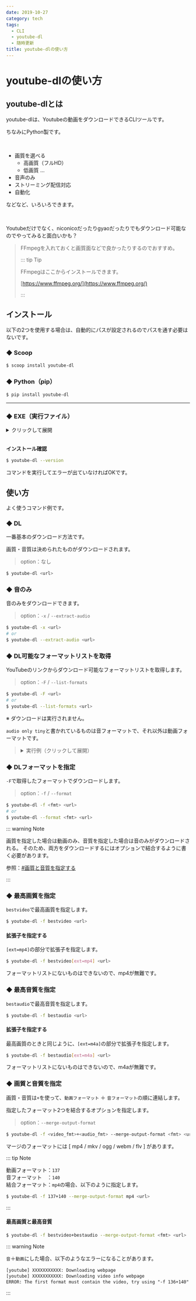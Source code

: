 ```yaml
---
date: 2019-10-27
category: tech
tags:
  - CLI
  - youtube-dl
  - 随時更新
title: youtube-dlの使い方
---
```


# youtube-dlの使い方

## youtube-dlとは

youtube-dlは、Youtubeの動画をダウンロードできるCLIツールです。

ちなみにPython製です。

<br>

+ 画質を選べる
  + 高画質（フルHD）
  + 低画質 ...
+ 音声のみ
+ ストリーミング配信対応
+ 自動化

などなど、いろいろできます。

<br>

Youtubeだけでなく、niconicoだったりgyaoだったりでもダウンロード可能なのでやってみると面白いかも？

> FFmpegを入れておくと画質面などで良かったりするのでおすすめ。
>
> ::: tip Tip
>
> FFmpegはここからインストールできます。
>
> [https://www.ffmpeg.org/](https://www.ffmpeg.org/)
>
> :::

## インストール

以下の2つを使用する場合は、自動的にパスが設定されるのでパスを通す必要はないです。

### ◆ Scoop

```sh
$ scoop install youtube-dl
```

### ◆ Python（pip）

```sh
$ pip install youtube-dl
```

---

### ◆ EXE（実行ファイル）

<details><summary>クリックして展開</summary>

<div>

パスは自分で設定します。

1. [ここ](https://ytdl-org.github.io/youtube-dl/index.html)にアクセスします

2. `Download`をクリックします

   <img src="../.vuepress/public/assets/20191024.png" alt="2019-10-24" style="zoom: 33%;" />

3. `Windows.exe`をクリックすると、ダウンロードが始まります

   <img src="../.vuepress/public/assets/20191024-2.png" alt="2019-10-24_2" style="zoom: 33%;" />

4. ダウンロードしたファイルを、別の場所に移すなどしてパスを通します

   ::: tip 環境変数の設定方法

   <br>

   <details><summary>クリックして展開</summary>
    <div>

    1. スタートメニュー（Windowsキー）で`env`と入力し、**システム環境変数の編集**をクリックします

       <img src="../.vuepress/public/assets/20191027.png" alt="image-20191027014706886" style="zoom:50%;" />

    2. `環境変数（N）`をクリックします

    3. **ユーザー環境変数**の中から`Path`をクリックして、`編集`を選択します

    4. `新規`をクリックし、`.exe`を置いたディレクトリのパスを指定します

    5. `OK`をクリックして適用します

    </div></details>

    <br>

    :::

</div></details>

<br>

**インストール確認**

```sh
$ youtube-dl --version
```

コマンドを実行してエラーが出ていなければOKです。

## 使い方

よく使うコマンド例です。

### ◆ DL

一番基本のダウンロード方法です。

画質・音質は決められたものがダウンロードされます。

> option：なし

```sh
$ youtube-dl <url>
```

### ◆ 音のみ

音のみをダウンロードできます。

> option：`-x` / `--extract-audio`

```sh
$ youtube-dl -x <url>
# or
$ youtube-dl --extract-audio <url>
```

### ◆ DL可能なフォーマットリストを取得

YouTubeのリンクからダウンロード可能なフォーマットリストを取得します。

> option：`-F` / `--list-formats`

```sh
$ youtube-dl -F <url>
# or
$ youtube-dl --list-formats <url>
```

※ ダウンロードは実行されません。

`audio only tiny`と書かれているものは音フォーマットで、それ以外は動画フォーマットです。

> <details><summary>実行例（クリックして展開）</summary>
>
> <div>
>
> ```
> [youtube] 9sc0miJOvjQ: Downloading webpage
> [youtube] 9sc0miJOvjQ: Downloading video info webpage
> [info] Available formats for 9sc0miJOvjQ:
> format code  extension  resolution note
> 249          webm       audio only tiny   53k , opus @ 50k (48000Hz), 1.39MiB
> 250          webm       audio only tiny   71k , opus @ 70k (48000Hz), 1.85MiB
> 140          m4a        audio only tiny  131k , m4a_dash container, mp4a.40.2@128k (44100Hz), 3.75MiB
> 251          webm       audio only tiny  134k , opus @160k (48000Hz), 3.69MiB
> 160          mp4        146x144    144p   50k , avc1.4d400b, 25fps, video only, 736.23KiB
> 278          webm       146x144    144p   69k , webm container, vp9, 25fps, video only, 940.67KiB
> 133          mp4        242x240    240p  113k , avc1.4d400c, 25fps, video only, 1.55MiB
> 242          webm       242x240    240p  155k , vp9, 25fps, video only, 1.81MiB
> 134          mp4        362x360    360p  207k , avc1.4d4015, 25fps, video only, 3.04MiB
> 243          webm       362x360    360p  264k , vp9, 25fps, video only, 3.00MiB
> 135          mp4        484x480    480p  422k , avc1.4d401e, 25fps, video only, 5.33MiB
> 244          webm       484x480    480p  446k , vp9, 25fps, video only, 5.13MiB
> 247          webm       726x720    720p  835k , vp9, 25fps, video only, 10.33MiB
> 136          mp4        726x720    720p  939k , avc1.4d401f, 25fps, video only, 11.25MiB
> 18           mp4        364x360    360p  342k , avc1.42001E, mp4a.40.2@ 96k (44100Hz), 9.91MiB (best)
> ```
>
> </div></details>

### ◆ DLフォーマットを指定

`-F`で取得したフォーマットでダウンロードします。

> option：`-f` / `--format`

```sh
$ youtube-dl -f <fmt> <url>
# or
$ youtube-dl --format <fmt> <url>
```

::: warning Note

画質を指定した場合は動画のみ、音質を指定した場合は音のみがダウンロードされる。
そのため、両方をダウンロードするにはオプションで結合するように書く必要があります。

参照：[#画質と音質を指定する](#◆-画質と音質を指定する)

:::

### ◆ 最高画質を指定

`bestvideo`で最高画質を指定します。

```sh
$ youtube-dl -f bestvideo <url>
```

#### 拡張子を指定する

`[ext=mp4]`の部分で拡張子を指定します。

```sh
$ youtube-dl -f bestvideo[ext=mp4] <url>
```

フォーマットリストにないものはできないので、mp4が無難です。

### ◆ 最高音質を指定

`bestaudio`で最高音質を指定します。

```sh
$ youtube-dl -f bestaudio <url>
```

#### 拡張子を指定する

最高画質のときと同じように、`[ext=m4a]`の部分で拡張子を指定します。

```sh
$ youtube-dl -f bestaudio[ext=m4a] <url>
```

フォーマットリストにないものはできないので、m4aが無難です。

### ◆ 画質と音質を指定

画質・音質は`+`を使って、`動画フォーマット` ＋ `音フォーマット`の順に連結します。

指定したフォーマット2つを結合するオプションを指定します。

> option：`--merge-output-format`

```sh
$ youtube-dl -f <video_fmt>+<audio_fmt> --merge-output-format <fmt> <url>
```

マージのフォーマットには [ mp4 / mkv / ogg / webm / flv ] があります。

::: tip Note

動画フォーマット：`137`  
音フォーマット　：`140`  
結合フォーマット：`mp4`の場合、以下のように指定します。

```sh
$ youtube-dl -f 137+140 --merge-output-format mp4 <url>
```

:::

#### 最高画質と最高音質

```sh
$ youtube-dl -f bestvideo+bestaudio --merge-output-format <fmt> <url>
```

::: warning Note

`音`＋`動画`にした場合、以下のようなエラーになることがあります。

```
[youtube] XXXXXXXXXXX: Downloading webpage
[youtube] XXXXXXXXXXX: Downloading video info webpage
ERROR: The first format must contain the video, try using "-f 136+140"
```

:::

